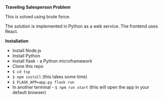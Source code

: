 
**Traveling Salesperson Problem**

This is solved using brute force.

The solution is implemented in Python as a web service. The frontend uses React.

**Installation**

  * Install Node.js
  * Install Python
  * Install flask - a Python microframework
  * Clone this repo
  * `$ cd tsp`
  * `$ npm install` (this takes some time)
  * `$ FLASK_APP=app.py flask run`
  * In another terminal - `$ npm run start` (this will open the app in your default browser)


